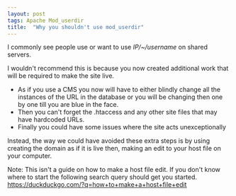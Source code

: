 ```yaml
---
layout: post
tags: Apache Mod_userdir 
title:  "Why you shouldn't use mod_userdir"
---
```


I commonly see people use or want to use _IP/~/username_ on shared servers.

I wouldn't recommend this is because you now created additional work that will be required to make the site live.

* As if you use a CMS you now will have to either blindly change all the instances of the URL in the database or you will be changing then one by one till you are blue in the face.
* Then you can't forget the .htaccess and any other site files that may have hardcoded URLs.
* Finally you could have some issues where the site acts unexceptionally 


Instead, the way we could have avoided these extra steps is by using creating the domain as if it is live then, making an edit to your host file on your computer.

Note: This isn't a guide on how to make a host file edit. If you don't know where to start the following search query should get you started.
https://duckduckgo.com/?q=how+to+make+a+host+file+edit
